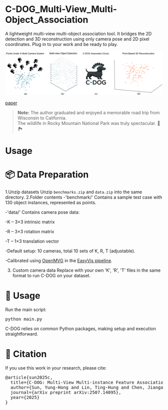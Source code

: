 # C-DOG_Multi-View_Multi-Object_Association
A lightweight multi-view multi-object association tool. It bridges the 2D detection and 3D reconstruction using only camera pose and 2D pixel coordinates. Plug in to your work and be ready to play.

![Alt text](images/cdogUsage.png)

[paper](https://arxiv.org/abs/2507.14095)

> **Note:** The author graduated and enjoyed a memorable road trip from Wisconsin to California.  
> The wildlife in Rocky Mountain National Park was truly spectacular. 🦌🏞

# Usage

# 📦 Data Preparation

1.Unzip datasets
Unzip `benchmarks.zip` and `data.zip` into the same directory.
2.Folder contents
-'benchmark/'
Contains a sample test case with 130 object instances, represented as points.

-'data/'
Contains camera pose data:

 -K – 3×3 intrinsic matrix

 -R – 3×3 rotation matrix

 -T – 1×3 translation vector

-Default setup: 10 cameras, total 10 sets of K, R, T (adjustable).

-Calibrated using [OpenMVG](https://github.com/openMVG/openMVG) in the [EasyVis pipeline](https://github.com/Yunghong/EasyVis).

3. Custom camera data
Replace with your own 'K', 'R', 'T' files in the same format to run C-DOG on your dataset.

# 🚀 Usage
Run the main script:
<pre>python main.py  </pre>

C-DOG relies on common Python packages, making setup and execution straightforward.

# 📜 Citation
If you use this work in your research, please cite:
<pre>@article{sun2025c,
  title={C-DOG: Multi-View Multi-instance Feature Association Using Connected δ-Overlap Graphs}$-Overlap Graphs},
  author={Sun, Yung-Hong and Lin, Ting-Hung and Chen, Jiangang and Jiang, Hongrui and Hu, Yu Hen},
  journal={arXiv preprint arXiv:2507.14095},
  year={2025}
}  </pre>
